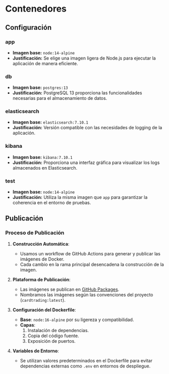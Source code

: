 # Contenedores

## Configuración

### app
- **Imagen base:** `node:14-alpine`
- **Justificación:** Se elige una imagen ligera de Node.js para ejecutar la aplicación de manera eficiente.

### db
- **Imagen base:** `postgres:13`
- **Justificación:** PostgreSQL 13 proporciona las funcionalidades necesarias para el almacenamiento de datos.

### elasticsearch
- **Imagen base:** `elasticsearch:7.10.1`
- **Justificación:** Versión compatible con las necesidades de logging de la aplicación.

### kibana
- **Imagen base:** `kibana:7.10.1`
- **Justificación:** Proporciona una interfaz gráfica para visualizar los logs almacenados en Elasticsearch.

### test
- **Imagen base:** `node:14-alpine`
- **Justificación:** Utiliza la misma imagen que `app` para garantizar la coherencia en el entorno de pruebas.


## Publicación

### Proceso de Publicación
1. **Construcción Automática**:
   - Usamos un workflow de GitHub Actions para generar y publicar las imágenes de Docker.
   - Cada cambio en la rama principal desencadena la construcción de la imagen.

2. **Plataforma de Publicación**:
   - Las imágenes se publican en [GitHub Packages](https://github.com/carlotiii30/CardTrading/pkgs/container/cardtrading).
   - Nombramos las imágenes según las convenciones del proyecto (`cardtrading:latest`).

3. **Configuración del Dockerfile**:
   - **Base**: `node:16-alpine` por su ligereza y compatibilidad.
   - **Capas**:
     1. Instalación de dependencias.
     2. Copia del código fuente.
     3. Exposición de puertos.

4. **Variables de Entorno**:
   - Se utilizan valores predeterminados en el Dockerfile para evitar dependencias externas como `.env` en entornos de despliegue.
